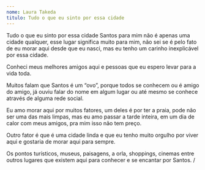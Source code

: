 ```yaml
---
nome: Laura Takeda
titulo: Tudo o que eu sinto por essa cidade
---
```


Tudo o que eu sinto por essa cidade
Santos para mim não é apenas uma cidade qualquer, esse lugar significa muito para mim, não sei se é pelo fato de eu morar aqui desde que eu nasci, mas eu tenho um carinho inexplicável por essa cidade.

Conheci meus melhores amigos aqui  e pessoas que eu espero levar para a vida toda.

Muitos falam que Santos é um “ovo”, porque todos se conhecem ou é amigo do amigo, já ouviu falar do nome em algum lugar ou até mesmo se conhece através de alguma rede social.

Eu amo morar aqui por muitos fatores, um deles é por ter a praia, pode não ser uma das mais limpas, mas eu amo passar a tarde inteira, em um dia de calor com meus amigos, pra mim isso não tem preço.

Outro fator é que é uma cidade linda e que eu tenho muito orgulho por viver aqui e gostaria de morar aqui para sempre.

Os pontos turísticos, museus, paisagens, a orla, shoppings, cinemas entre outros lugares que existem aqui para conhecer e se encantar por Santos. /
